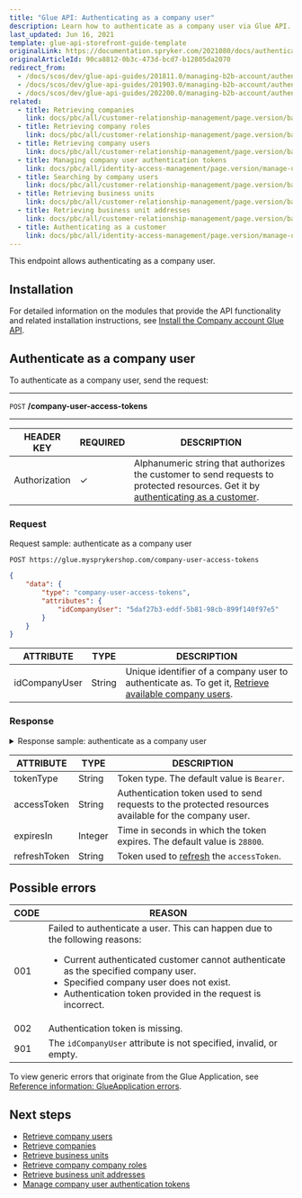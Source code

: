 ```yaml
---
title: "Glue API: Authenticating as a company user"
description: Learn how to authenticate as a company user via Glue API.
last_updated: Jun 16, 2021
template: glue-api-storefront-guide-template
originalLink: https://documentation.spryker.com/2021080/docs/authenticating-as-a-company-user
originalArticleId: 90ca8812-0b3c-473d-bcd7-b12805da2070
redirect_from:
  - /docs/scos/dev/glue-api-guides/201811.0/managing-b2b-account/authenticating-as-a-company-user.html
  - /docs/scos/dev/glue-api-guides/201903.0/managing-b2b-account/authenticating-as-a-company-user.html
  - /docs/scos/dev/glue-api-guides/202200.0/managing-b2b-account/authenticating-as-a-company-user.html
related:
  - title: Retrieving companies
    link: docs/pbc/all/customer-relationship-management/page.version/base-shop/manage-using-glue-api/company-account/glue-api-retrieve-companies.html
  - title: Retrieving company roles
    link: docs/pbc/all/customer-relationship-management/page.version/base-shop/manage-using-glue-api/company-account/glue-api-retrieve-company-roles.html
  - title: Retrieving company users
    link: docs/pbc/all/customer-relationship-management/page.version/base-shop/manage-using-glue-api/company-account/glue-api-retrieve-company-users.html
  - title: Managing company user authentication tokens
    link: docs/pbc/all/identity-access-management/page.version/manage-using-glue-api/glue-api-manage-company-user-authentication-tokens.html
  - title: Searching by company users
    link: docs/pbc/all/customer-relationship-management/page.version/base-shop/manage-using-glue-api/company-account/glue-api-search-by-company-users.html
  - title: Retrieving business units
    link: docs/pbc/all/customer-relationship-management/page.version/base-shop/manage-using-glue-api/company-account/glue-api-retrieve-business-units.html
  - title: Retrieving business unit addresses
    link: docs/pbc/all/customer-relationship-management/page.version/base-shop/manage-using-glue-api/company-account/glue-api-retrieve-business-unit-addresses.html
  - title: Authenticating as a customer
    link: docs/pbc/all/identity-access-management/page.version/manage-using-glue-api/glue-api-authenticate-as-a-customer.html
---
```


This endpoint allows authenticating as a company user.

## Installation

For detailed information on the modules that provide the API functionality and related installation instructions, see [Install the Company account Glue API](/docs/pbc/all/customer-relationship-management/{{page.version}}/base-shop/install-and-upgrade/install-glue-api/install-the-company-account-glue-api.html).

## Authenticate as a company user

To authenticate as a company user, send the request:

***
`POST` **/company-user-access-tokens**
***

| HEADER KEY | REQUIRED | DESCRIPTION |
| --- | --- | --- |
| Authorization | &check; | Alphanumeric string that authorizes the customer to send requests to protected resources. Get it by [authenticating as a customer](/docs/pbc/all/identity-access-management/{{page.version}}/manage-using-glue-api/glue-api-authenticate-as-a-customer.html).  |

### Request

Request sample: authenticate as a company user

`POST https://glue.mysprykershop.com/company-user-access-tokens`

```json
{
    "data": {
        "type": "company-user-access-tokens",
        "attributes": {
            "idCompanyUser": "5daf27b3-eddf-5b81-98cb-899f140f97e5"
        }
    }
}
```


| ATTRIBUTE | TYPE | DESCRIPTION |
| --- | --- | --- |
| idCompanyUser | String | Unique identifier of a company user to authenticate as. To get it, [Retrieve available company users](/docs/pbc/all/customer-relationship-management/{{page.version}}/base-shop/manage-using-glue-api/company-account/glue-api-search-by-company-users.html#retrieve-available-company-users).  |

### Response


<details>
<summary>Response sample: authenticate as a company user</summary>

```json
{
    "data": {
        "type": "company-user-access-tokens",
        "id": null,
        "attributes": {
            "tokenType": "Bearer",
            "expiresIn": 28800,
            "accessToken": "eyJ0eXAiOiJKV1QiLCJhbGciOiJSUz",
            "refreshToken": "def50200d7338763c798a0600f18e"
        },
        "links": {
            "self": "https://glue.mysprykershop.com/company-user-access-tokens"
        }
    }
}
```
</details>

| ATTRIBUTE | TYPE | DESCRIPTION |
| --- | --- | --- |
| tokenType | String | Token type. The default value is `Bearer`. |
| accessToken | String | Authentication token used to send requests to the protected resources available for the company user. |
| expiresIn | Integer | Time in seconds in which the token expires. The default value is `28800`. |
| refreshToken | String | Token used to [refresh](/docs/pbc/all/identity-access-management/{{page.version}}/manage-using-glue-api/glue-api-manage-company-user-authentication-tokens.html#refresh-a-company-user-authentication-token) the `accessToken`. |

## Possible errors

| CODE | REASON |
| --- | --- |
| 001 | Failed to authenticate a user. This can happen due to the following reasons:<ul><li>Current authenticated customer cannot authenticate as the specified company user.</li><li>Specified company user does not exist.</li><li>Authentication token provided in the request is incorrect.</li></ul> |
| 002 | Authentication token is missing. |
| 901 | The `idCompanyUser` attribute is not specified, invalid, or empty. |

To view generic errors that originate from the Glue Application, see [Reference information: GlueApplication errors](/docs/dg/dev/glue-api/{{page.version}}/old-glue-infrastructure/reference-information-glueapplication-errors.html).

##  Next steps

* [Retrieve company users](/docs/pbc/all/customer-relationship-management/{{page.version}}/base-shop/manage-using-glue-api/company-account/glue-api-retrieve-company-users.html)
* [Retrieve companies](/docs/pbc/all/customer-relationship-management/{{page.version}}/base-shop/manage-using-glue-api/company-account/glue-api-retrieve-companies.html)
* [Retrieve business units](/docs/pbc/all/customer-relationship-management/{{page.version}}/base-shop/manage-using-glue-api/company-account/glue-api-retrieve-business-units.html)
* [Retrieve company company roles](/docs/pbc/all/customer-relationship-management/{{page.version}}/base-shop/manage-using-glue-api/company-account/glue-api-retrieve-company-roles.html)
* [Retrieve business unit addresses](/docs/pbc/all/customer-relationship-management/{{page.version}}/base-shop/manage-using-glue-api/company-account/glue-api-retrieve-business-unit-addresses.html)
* [Manage company user authentication tokens](/docs/pbc/all/identity-access-management/{{page.version}}/manage-using-glue-api/glue-api-manage-company-user-authentication-tokens.html)
